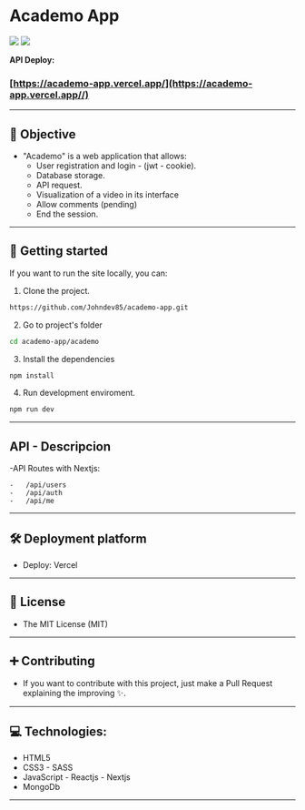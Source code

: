 # Academo App

![](https://i.imgur.com/HzWfWkb.png)
![](https://i.imgur.com/v44RTtN.png)

**API Deploy:**

### [https://academo-app.vercel.app/](https://academo-app.vercel.app//)

---

## 🎯 Objective

-   "Academo" is a web application that allows:
    -   User registration and login - (jwt - cookie).
    -   Database storage.
    -   API request.
    -   Visualization of a video in its interface
    -   Allow comments (pending)
    -   End the session.

---

## 🚀 Getting started

If you want to run the site locally, you can:

1. Clone the project.

```bash
https://github.com/Johndev85/academo-app.git
```

2. Go to project's folder

```bash
cd academo-app/academo

```

3. Install the dependencies

```bash
npm install
```

4. Run development enviroment.

```bash
npm run dev
```

---

## API - Descripcion

-API Routes with Nextjs:

    -   /api/users
    -   /api/auth
    -   /api/me

---

## 🛠 Deployment platform

-   Deploy: Vercel

---

## 🧾 License

-   The MIT License (MIT)

---

## ➕ Contributing

-   If you want to contribute with this project, just make a Pull Request explaining the improving ✨.

---

## 💻 Technologies:

-   HTML5
-   CSS3 - SASS
-   JavaScript - Reactjs - Nextjs
-   MongoDb

---
